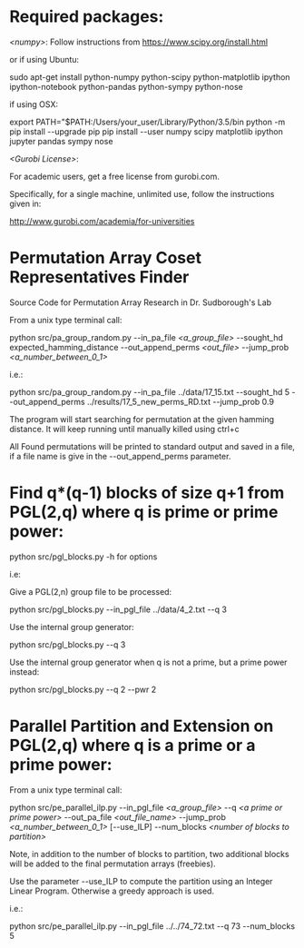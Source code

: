 # Required packages:

*\<numpy\>*:
Follow instructions from https://www.scipy.org/install.html

or if using Ubuntu:

sudo apt-get install python-numpy python-scipy python-matplotlib ipython ipython-notebook python-pandas python-sympy python-nose

if using OSX:

export PATH="$PATH:/Users/your_user/Library/Python/3.5/bin
python -m pip install --upgrade pip
pip install --user numpy scipy matplotlib ipython jupyter pandas sympy nose

*\<Gurobi License\>*:

For academic users, get a free license from gurobi.com.

Specifically, for a single machine, unlimited use, follow the instructions given in:

http://www.gurobi.com/academia/for-universities

# Permutation Array Coset Representatives Finder
Source Code for Permutation Array Research in Dr. Sudborough's Lab

From a unix type terminal call:

python src/pa_group_random.py --in_pa_file *\<a_group_file\>* --sought_hd expected_hamming_distance --out_append_perms *\<out_file\>* --jump_prob *\<a_number_between_0_1\>*

i.e.:

python src/pa_group_random.py --in_pa_file ../data/17_15.txt --sought_hd 5 --out_append_perms ../results/17_5_new_perms_RD.txt --jump_prob 0.9

The program will start searching for permutation at the given hamming distance. It will keep running until manually killed using ctrl+c

All Found permutations will be printed to standard output and saved in a file, if a file name is give in the --out_append_perms parameter.


# Find q*(q-1) blocks of size q+1 from PGL(2,q) where q is prime or prime power:

python src/pgl_blocks.py -h for options

i.e:

Give a PGL(2,n) group file to be processed:

python src/pgl_blocks.py --in_pgl_file ../data/4_2.txt --q 3

Use the internal group generator:

python src/pgl_blocks.py --q 3

Use the internal group generator when q is not a prime, but a prime power instead:

python src/pgl_blocks.py --q 2 --pwr 2

# Parallel Partition and Extension on PGL(2,q) where q is a prime or a prime power:

From a unix type terminal call:

python src/pe_parallel_ilp.py --in_pgl_file *\<a_group_file\>* --q *\<a prime or prime power\>* --out_pa_file *\<out_file_name\>* --jump_prob *\<a_number_between_0_1\>* [--use_ILP] --num_blocks *\<number of blocks to partition\>*

Note, in addition to the number of blocks to partition, two additional blocks will be added to the final permutation arrays (freebies).

Use the parameter --use_ILP to compute the partition using an Integer Linear Program. Otherwise a greedy approach is used.

i.e.:

python src/pe_parallel_ilp.py --in_pgl_file ../../74_72.txt --q 73 --num_blocks 5
